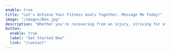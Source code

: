 ```yaml
---
enable: true
title: "Let's Achieve Your Fitness Goals Together. Message Me Today!"
image: "/images/Ben.jpg"
description: "Whether you're recovering from an injury, striving for athletic excellence, or pursuing overall fitness, I am committed to guiding you towards success. Let's start this journey together – message me today to discuss your goals and pricing! 🌟"
button:
  enable: true
  label: "Get Started Now"
  link: "/contact"
---
```

